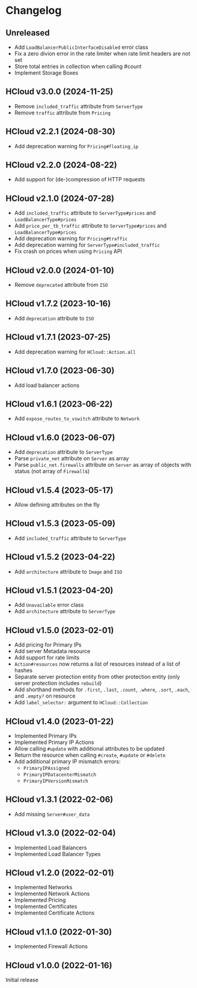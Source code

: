 # Changelog

## Unreleased

- Add `LoadBalancerPublicInterfaceDisabled` error class
- Fix a zero divion error in the rate limiter when rate limit headers are not set
- Store total entries in collection when calling #count
- Implement Storage Boxes

## HCloud v3.0.0 (2024-11-25)

- Remove `included_traffic` attribute from `ServerType`
- Remove `traffic` attribute from `Pricing`

## HCloud v2.2.1 (2024-08-30)

- Add deprecation warning for `Pricing#floating_ip`

## HCloud v2.2.0 (2024-08-22)

- Add support for (de-)compression of HTTP requests

## HCloud v2.1.0 (2024-07-28)

- Add `included_traffic` attribute to `ServerType#prices` and `LoadBalancerType#prices`
- Add `price_per_tb_traffic` attribute to `ServerType#prices` and `LoadBalancerType#prices`
- Add deprecation warning for `Pricing#traffic`
- Add deprecation warning for `ServerType#included_traffic`
- Fix crash on prices when using `Pricing` API

## HCloud v2.0.0 (2024-01-10)

- Remove `deprecated` attribute from `ISO`

## HCloud v1.7.2 (2023-10-16)

- Add `deprecation` attribute to `ISO`

## HCloud v1.7.1 (2023-07-25)

- Add deprecation warning for `HCloud::Action.all`

## HCloud v1.7.0 (2023-06-30)

- Add load balancer actions

## HCloud v1.6.1 (2023-06-22)

- Add `expose_routes_to_vswitch` attribute to `Network`

## HCloud v1.6.0 (2023-06-07)

- Add `deprecation` attribute to `ServerType`
- Parse `private_net` attribute on `Server` as array
- Parse `public_net.firewalls` attribute on `Server` as array of objects with status (not array of `Firewall`s)

## HCloud v1.5.4 (2023-05-17)

- Allow defining attributes on the fly

## HCloud v1.5.3 (2023-05-09)

- Add `included_traffic` attribute to `ServerType`

## HCloud v1.5.2 (2023-04-22)

- Add `architecture` attribute to `Image` and `ISO`

## HCloud v1.5.1 (2023-04-20)

- Add `Unavailable` error class
- Add `architecture` attribute to `ServerType`

## HCloud v1.5.0 (2023-02-01)

- Add pricing for Primary IPs
- Add server Metadata resource
- Add support for rate limits
- `Action#resources` now returns a list of resources instead of a list of hashes
- Separate server protection entity from other protection entity (only server protection includes `rebuild`)
- Add shorthand methods for `.first`, `.last`, `.count`, `.where`, `.sort`, `.each`, and `.empty?` on resource
- Add `label_selector:` argument to `HCloud::Collection`

## HCloud v1.4.0 (2023-01-22)

- Implemented Primary IPs
- Implemented Primary IP Actions
- Allow calling `#update` with additional attributes to be updated
- Return the resource when calling `#create`, `#update` or `#delete`
- Add additional primary IP mismatch errors:
  - `PrimaryIPAssigned`
  - `PrimaryIPDatacenterMismatch`
  - `PrimaryIPVersionMismatch`

## HCloud v1.3.1 (2022-02-06)

- Add missing `Server#user_data`

## HCloud v1.3.0 (2022-02-04)

- Implemented Load Balancers
- Implemented Load Balancer Types

## HCloud v1.2.0 (2022-02-01)

- Implemented Networks
- Implemented Network Actions
- Implemented Pricing
- Implemented Certificates
- Implemented Certificate Actions

## HCloud v1.1.0 (2022-01-30)

- Implemented Firewall Actions

## HCloud v1.0.0 (2022-01-16)

Initial release
